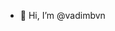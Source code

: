 - 👋 Hi, I’m @vadimbvn
<!---
vadimbvn/vadimbvn is a ✨ special ✨ repository because its `README.md` (this file) appears on your GitHub profile.
You can click the Preview link to take a look at your changes.
--->
